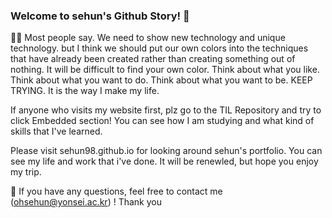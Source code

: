 ### Welcome to sehun's Github Story!  👋
👨‍🎓 Most people say. We need to show new technology and unique technology. but I think we should put our own colors into the techniques that have already been created rather than creating something out of nothing. It will be difficult to find your own color. Think about what you like. Think about what you want to do. Think about what you want to be. KEEP TRYING. It is the way I make my life. 

If anyone who visits my website first, plz go to the TIL Repository and try to click Embedded section! You can see how I am studying and what kind of skills that I've learned.

Please visit sehun98.github.io for looking around sehun's portfolio. You can see my life and work that i've done. It will be renewled, but hope you enjoy my trip.

🍭 If you have any questions, feel free to contact me (ohsehun@yonsei.ac.kr) ! Thank you
